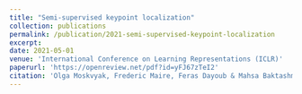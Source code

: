 ```yaml
---
title: "Semi-supervised keypoint localization"
collection: publications
permalink: /publication/2021-semi-supervised-keypoint-localization
excerpt: 
date: 2021-05-01
venue: 'International Conference on Learning Representations (ICLR)'
paperurl: 'https://openreview.net/pdf?id=yFJ67zTeI2'
citation: 'Olga Moskvyak, Frederic Maire, Feras Dayoub & Mahsa Baktashmotlagh (2021). &quot;Semi-supervised keypoint localization.&quot; <i>In Proc. International Conference on Learning Representations (ICLR)</i>.'
---
```

